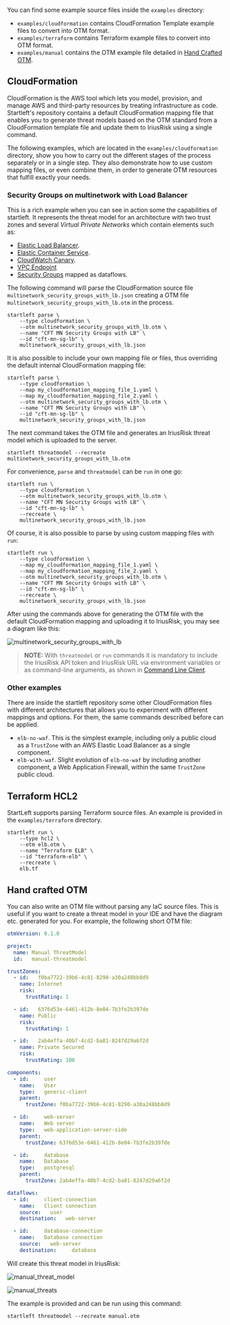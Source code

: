 You can find some example source files inside the `examples` directory:

* `examples/cloudformation` contains CloudFormation Template example files to convert into OTM format.
* `examples/terraform` contains Terraform example files to convert into OTM format.
* `examples/manual` contains the OTM example file detailed in [Hand Crafted OTM](#hand-crafted-OTM).


## CloudFormation
CloudFormation is the AWS tool which lets you model, provision, and manage AWS and third-party resources by treating infrastructure as code. Startleft's repository contains a default CloudFormation mapping file that enables you to generate threat models based on the OTM standard from a CloudFormation template file and update them to IriusRisk using a single command.

The following examples, which are located in the `examples/cloudformation` directory, show you how to carry out the different stages of the process separately or in a single step. They also demonstrate how to use custom mapping files, or even combine them, in order to generate OTM resources that fulfill exactly your needs.

### Security Groups on multinetwork with Load Balancer
This is a rich example when you can see in action some the capabilities of startleft. It represents the threat model for an architecture with two trust zones and several _Virtual Private Networks_ which contain elements such as:
* [Elastic Load Balancer](https://aws.amazon.com/elasticloadbalancing/).
* [Elastic Container Service](https://aws.amazon.com/ecs/).
* [CloudWatch Canary](https://docs.aws.amazon.com/AmazonCloudWatch/latest/monitoring/CloudWatch_Synthetics_Canaries_Create.html).
* [VPC Endpoint](https://docs.aws.amazon.com/vpc/latest/privatelink/vpc-endpoints.html)
* [Security Groups](https://docs.aws.amazon.com/vpc/latest/userguide/VPC_SecurityGroups.html#VPCSecurityGroups) mapped as dataflows.

The following command will parse the CloudFormation source file `multinetwork_security_groups_with_lb.json` creating a OTM file `multinetwork_security_groups_with_lb.otm` in the process.
```shell
startleft parse \
	--type cloudformation \
	--otm multinetwork_security_groups_with_lb.otm \
	--name "CFT MN Security Groups with LB" \
	--id "cft-mn-sg-lb" \
	multinetwork_security_groups_with_lb.json
```
It is also possible to include your own mapping file or files, thus overriding the default internal CloudFormation mapping file:
```shell
startleft parse \
	--type cloudformation \
	--map my_cloudformation_mapping_file_1.yaml \
	--map my_cloudformation_mapping_file_2.yaml \
	--otm multinetwork_security_groups_with_lb.otm \
	--name "CFT MN Security Groups with LB" \
	--id "cft-mn-sg-lb" \
	multinetwork_security_groups_with_lb.json
```
The next command takes the OTM file and generates an IriusRisk threat model which is uploaded to the server.
```
startleft threatmodel --recreate multinetwork_security_groups_with_lb.otm
```

For convenience, `parse` and `threatmodel` can be `run` in one go:
```shell
startleft run \
	--type cloudformation \
	--otm multinetwork_security_groups_with_lb.otm \
	--name "CFT MN Security Groups with LB" \
	--id "cft-mn-sg-lb" \
	--recreate \
	multinetwork_security_groups_with_lb.json
```
Of course, it is also possible to parse by using custom mapping files with `run`:
```shell
startleft run \
	--type cloudformation \
	--map my_cloudformation_mapping_file_1.yaml \
	--map my_cloudformation_mapping_file_2.yaml \
	--otm multinetwork_security_groups_with_lb.otm \
	--name "CFT MN Security Groups with LB" \
	--id "cft-mn-sg-lb" \
	--recreate \
	multinetwork_security_groups_with_lb.json
```

After using the commands above for generating the OTM file with the default CloudFormation mapping and uploading it to IriusRisk, you may see a diagram like this:

![multinetwork_security_groups_with_lb](https://user-images.githubusercontent.com/99404665/156590076-761ecf0f-3e38-4dae-a307-2aef6c2db6ea.png)

> **NOTE:** With `threatmodel` or `run` commands it is mandatory to include the IriusRisk API token and IriusRisk URL via environment variables or as command-line arguments, as shown in [Command Line Client](#command-line-client).

### Other examples
There are inside the startleft repository some other CloudFormation files with different architectures that allows you to experiment with different mappings and options. For them, the same commands described before can be applied.
* `elb-no-waf`. This is the simplest example, including only a public cloud as a `TrustZone` with an AWS Elastic Load Balancer as a single component.
* `elb-with-waf`. Slight evolution of `elb-no-waf` by including another component, a Web Application Firewall, within the same `TrustZone` public cloud.  

## Terraform HCL2

StartLeft supports parsing Terraform source files. An example is provided in the `examples/terraform` directory.

```shell
startleft run \
	--type hcl2 \
	--otm elb.otm \
	--name "Terraform ELB" \
	--id "terraform-elb" \
	--recreate \
	elb.tf
```

## Hand crafted OTM

You can also write an OTM file without parsing any IaC source files. This is useful if you want to create a threat model in your IDE and have the diagram etc. generated for you. For example, the following short OTM file:

```yaml
otmVersion: 0.1.0

project:
  name: Manual ThreatModel
  id:   manual-threatmodel

trustZones:
  - id:   f0ba7722-39b6-4c81-8290-a30a248bb8d9
    name: Internet
    risk:
      trustRating: 1

  - id:   6376d53e-6461-412b-8e04-7b3fe2b397de
    name: Public
    risk:
      trustRating: 1

  - id:   2ab4effa-40b7-4cd2-ba81-8247d29a6f2d
    name: Private Secured
    risk:
      trustRating: 100

components:
  - id:     user
    name:   User
    type:   generic-client
    parent:
      trustZone: f0ba7722-39b6-4c81-8290-a30a248bb8d9

  - id:     web-server
    name:   Web server
    type:   web-application-server-side
    parent:
      trustZone: 6376d53e-6461-412b-8e04-7b3fe2b397de

  - id:     database
    name:   Database
    type:   postgresql
    parent:
      trustZone: 2ab4effa-40b7-4cd2-ba81-8247d29a6f2d

dataflows:
  - id:     client-connection
    name:   Client connection
    source:   user
    destination:   web-server

  - id:     database-connection
    name:   Database connection
    source:   web-server
    destination:     database
```

Will create this threat model in IriusRisk:

![manual_threat_model](https://user-images.githubusercontent.com/78788891/154970903-61442af4-6792-4cd1-8dad-70fb347f5f4d.png)

![manual_threats](https://user-images.githubusercontent.com/78788891/154971033-5480f0b7-0d2f-4f53-83ef-b29c569fec86.png)

The example is provided and can be run using this command:

```shell
startleft threatmodel --recreate manual.otm
```

